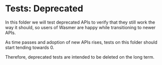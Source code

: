 # Tests: Deprecated

In this folder we will test deprecated APIs to verify that they
still work the way it should, so users of Wasmer are happy while
transitioning to newer APIs.

As time passes and adoption of new APIs rises, tests on this folder
should start tending towards 0.

Therefore, deprecated tests are intended to be deleted on the long
term.
